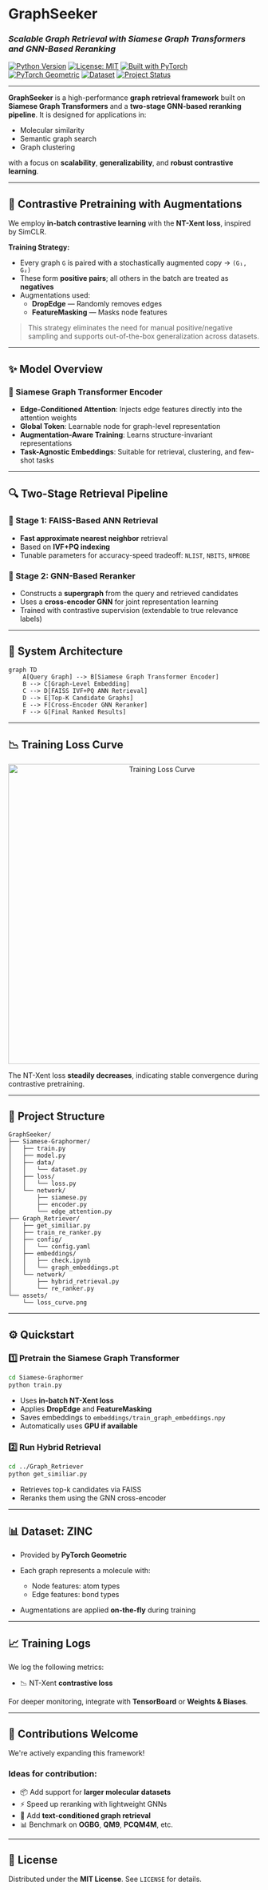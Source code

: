 
# **GraphSeeker**

### *Scalable Graph Retrieval with Siamese Graph Transformers and GNN-Based Reranking*

[![Python Version](https://img.shields.io/badge/Python-3.8%2B-blue.svg)](https://www.python.org/downloads/)
[![License: MIT](https://img.shields.io/badge/License-MIT-yellow.svg)](https://opensource.org/licenses/MIT)
[![Built with PyTorch](https://img.shields.io/badge/Built%20with-PyTorch-EE4C2C?logo=pytorch)](https://pytorch.org/)
[![PyTorch Geometric](https://img.shields.io/badge/PyTorch%20Geometric-Framework-brightgreen?logo=github)](https://pytorch-geometric.readthedocs.io/)
[![Dataset](https://img.shields.io/badge/Dataset-ZINC-lightblue)](https://pytorch-geometric.readthedocs.io/en/latest/modules/datasets.html#torch_geometric.datasets.ZINC)
[![Project Status](https://img.shields.io/badge/Status-Actively%20Developed-success)]()

---

**GraphSeeker** is a high-performance **graph retrieval framework** built on **Siamese Graph Transformers** and a **two-stage GNN-based reranking pipeline**. It is designed for applications in:

-  Molecular similarity
-  Semantic graph search
-  Graph clustering

with a focus on **scalability**, **generalizability**, and **robust contrastive learning**.

---

## 🧪 Contrastive Pretraining with Augmentations

We employ **in-batch contrastive learning** with the **NT-Xent loss**, inspired by SimCLR.

**Training Strategy:**

- Every graph `G` is paired with a stochastically augmented copy → `(G₁, G₂)`
- These form **positive pairs**; all others in the batch are treated as **negatives**
- Augmentations used:
  - **DropEdge** — Randomly removes edges
  - **FeatureMasking** — Masks node features

> This strategy eliminates the need for manual positive/negative sampling and supports out-of-the-box generalization across datasets.

---

## ✨ Model Overview

### 🧠 Siamese Graph Transformer Encoder

- **Edge-Conditioned Attention**: Injects edge features directly into the attention weights
- **Global Token**: Learnable node for graph-level representation
- **Augmentation-Aware Training**: Learns structure-invariant representations
- **Task-Agnostic Embeddings**: Suitable for retrieval, clustering, and few-shot tasks

---

## 🔍 Two-Stage Retrieval Pipeline

### 🚀 Stage 1: FAISS-Based ANN Retrieval

- **Fast approximate nearest neighbor** retrieval
- Based on **IVF+PQ indexing**
- Tunable parameters for accuracy-speed tradeoff: `NLIST`, `NBITS`, `NPROBE`

### 🤖 Stage 2: GNN-Based Reranker

- Constructs a **supergraph** from the query and retrieved candidates
- Uses a **cross-encoder GNN** for joint representation learning
- Trained with contrastive supervision (extendable to true relevance labels)

---

## 🧱 System Architecture

```mermaid
graph TD
    A[Query Graph] --> B[Siamese Graph Transformer Encoder]
    B --> C[Graph-Level Embedding]
    C --> D[FAISS IVF+PQ ANN Retrieval]
    D --> E[Top-K Candidate Graphs]
    E --> F[Cross-Encoder GNN Reranker]
    F --> G[Final Ranked Results]
````

---

## 📉 Training Loss Curve

<p align="center">
  <img src="assets/loss_curve.png" alt="Training Loss Curve" width="600"/>
</p>

The NT-Xent loss **steadily decreases**, indicating stable convergence during contrastive pretraining.

---

## 📁 Project Structure

```
GraphSeeker/
├── Siamese-Graphormer/
│   ├── train.py
│   ├── model.py
│   ├── data/
│   │   └── dataset.py
│   ├── loss/
│   │   └── loss.py
│   └── network/
│       ├── siamese.py
│       ├── encoder.py
│       └── edge_attention.py
├── Graph_Retriever/
│   ├── get_similiar.py
│   ├── train_re_ranker.py
│   ├── config/
│   │   └── config.yaml
│   ├── embeddings/
│   │   ├── check.ipynb
│   │   └── graph_embeddings.pt
│   └── network/
│       ├── hybrid_retrieval.py
│       └── re_ranker.py
└── assets/
    └── loss_curve.png
```

---

## ⚙️ Quickstart

### 1️⃣ Pretrain the Siamese Graph Transformer

```bash
cd Siamese-Graphormer
python train.py
```

* Uses **in-batch NT-Xent loss**
* Applies **DropEdge** and **FeatureMasking**
* Saves embeddings to `embeddings/train_graph_embeddings.npy`
* Automatically uses **GPU if available**

### 2️⃣ Run Hybrid Retrieval

```bash
cd ../Graph_Retriever
python get_similiar.py
```

* Retrieves top-k candidates via FAISS
* Reranks them using the GNN cross-encoder

---

## 📊 Dataset: ZINC

* Provided by **PyTorch Geometric**
* Each graph represents a molecule with:

  * Node features: atom types
  * Edge features: bond types
* Augmentations are applied **on-the-fly** during training

---

## 📈 Training Logs

We log the following metrics:

* 📉 NT-Xent **contrastive loss**

For deeper monitoring, integrate with **TensorBoard** or **Weights & Biases**.

---

## 🤝 Contributions Welcome

We're actively expanding this framework!

### Ideas for contribution:

* 📦 Add support for **larger molecular datasets**
* ⚡ Speed up reranking with lightweight GNNs
* 🔁 Add **text-conditioned graph retrieval**
* 📊 Benchmark on **OGBG**, **QM9**, **PCQM4M**, etc.

---

## 📜 License

Distributed under the **MIT License**. See `LICENSE` for details.

